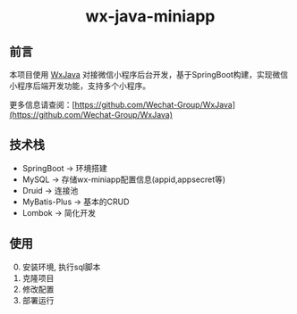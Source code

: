 <h1 align="center">wx-java-miniapp</h1>

## 前言
本项目使用 [WxJava](https://github.com/Wechat-Group/WxJava) 对接微信小程序后台开发，基于SpringBoot构建，实现微信小程序后端开发功能，支持多个小程序。

更多信息请查阅：[https://github.com/Wechat-Group/WxJava](https://github.com/Wechat-Group/WxJava)

## 技术栈
* SpringBoot -> 环境搭建
* MySQL -> 存储wx-miniapp配置信息(appid,appsecret等)
* Druid -> 连接池
* MyBatis-Plus -> 基本的CRUD
* Lombok -> 简化开发

## 使用
0. 安装环境, 执行sql脚本
1. 克隆项目
2. 修改配置
3. 部署运行